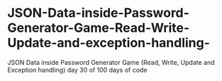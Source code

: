 # JSON-Data-inside-Password-Generator-Game-Read-Write-Update-and-exception-handling-
JSON Data inside Password Generator Game (Read, Write, Update and Exception handling) day 30 of 100 days of code
